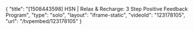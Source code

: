 {
    "title": "[1508443598] HSN | Relax & Recharge: 3 Step Positive Feedback Program",
    "type": "solo",
    "layout": "iframe-static",
    "videoId": "123178105",
    "url": "\/tvpembed\/123178105"
}